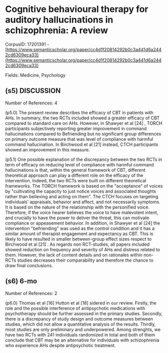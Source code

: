# Cognitive behavioural therapy for auditory hallucinations in schizophrenia: A review

CorpusID: 17201391 - [https://www.semanticscholar.org/paper/cc4d1f20814292b0c3a441d6a2442cd6309eca33](https://www.semanticscholar.org/paper/cc4d1f20814292b0c3a441d6a2442cd6309eca33)

Fields: Medicine, Psychology

## (s5) DISCUSSION
Number of References: 4

(p5.0) The present review describes the efficacy of CBT in patients with AHs. In summary, the two RCTs included showed a greater efficacy of CBT compared to standard care on AHs. However, in Shawyer et al [24] , TORCH participants subjectively reporting greater improvement in command hallucinations compared to Befriending but no significant group differences on primary outcome measure that was level of compliance with harmful command hallucination. In Birchwood et al [21] instead, CTCH participants showed an improvement in this measure.

(p5.1) One possible explanation of the discrepancy between the two RCTs in term of efficacy on reducing level of compliance with harmful command hallucinations is that, within the general framework of CBT, different theoretical approach can play a different role on the efficacy of the intervention. Indeed, the two RCTs were built on different theoretical frameworks. The TORCH framework is based on the "acceptance" of voices by "cultivating the capacity to just notice voices and associated thoughts rather than believing and acting on them". The CTCH focuses on targeting individuals' appraisals, behavior and affect, and not necessarily symptoms. It is based on the nature of the relationship with the personified voice. Therefore, if the voice hearer believes the voice to have malevolent intent, and crucially to have the power to deliver the threat, this can motivate compliance or appeasement behavior. In addition, in Shawyer et al [24] the intervention "befriending" was used as the control condition and it has a similar amount of therapist engagement and expectancy as CBT. This is likely to have resulted in smaller between-group effect sizes respect to Birchwood et al [21] . As regards non RCT-studies, all papers included showed reduction on frequency and severity of AHs and distress related to them. However, the lack of content details and on rationales within non-RCTs studies decreases their comparability and therefore the chance to draw final conclusions.
## (s6) 6-mo
Number of References: 2

(p6.0) Thomas et al [16]  Hutton et al [18]   sidered in our review. Firstly, the role and the possible interference of antipsychotic medications with psychotherapy should be further assessed in the primary studies. Secondly, there is a discrepancy of study design and outcome measures between studies, which did not allow a quantitative analysis of the results. Thirdly, most studies are only preliminary and underpowered. Among strenghts, we have two RCTs with 241 individuals randomized in total and both of them conclude that CBT may be an alternative for individuals with schizophrenia who experience AHs despite antipsychotic treatment.
